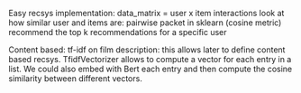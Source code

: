 Easy recsys implementation:
	data_matrix = user x item interactions
	look at how similar user and items are: pairwise packet in sklearn (cosine metric)
	recommend the top k recommendations for a specific user

Content based:
	tf-idf on film description: this allows later to define content based recsys. TfidfVectorizer allows to compute a vector for each entry in a list.
	We could also embed with Bert each entry and then compute the cosine similarity between different vectors.